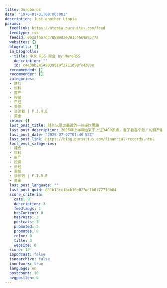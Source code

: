 ```yaml
---
title: Ouroboros
date: "1970-01-01T00:00:00Z"
description: Just another Utopia
params:
  feedlink: https://utopia.pursuitus.com/feed
  feedtype: rss
  feedid: e62af6a7dc70889dae381c4668a9577a
  websites: {}
  blogrolls: []
  in_blogrolls:
  - title: 中文 RSS 聚合 by MoreRSS
    description: ""
    id: c4e30b2e549839519f2711d98fed209e
  recommended: []
  recommender: []
  categories:
  - 建仓
  - 恒科
  - 房产
  - 投资
  - 日经
  - 美债
  - 谈谈钱 | F.I.R.E
  - 黄金
  relme: {}
  last_post_title: 财务记录之最近的一些操作思路
  last_post_description: 2025年上半年结束于上证3400多点，看了看各个账户的资产额都接近了新高，仿佛牛市要来了，不过估计是幻觉。
  last_post_date: "2025-07-07T01:46:58Z"
  last_post_link: https://blog.pursuitus.com/financial-records.html
  last_post_categories:
  - 建仓
  - 恒科
  - 房产
  - 投资
  - 日经
  - 美债
  - 谈谈钱 | F.I.R.E
  - 黄金
  last_post_language: ""
  last_post_guid: 851b13cc1bcb16e027dd1b0f77710b04
  score_criteria:
    cats: 0
    description: 3
    feedlangs: 1
    hasContent: 0
    hasPosts: 3
    postcats: 3
    promoted: 5
    promotes: 0
    relme: 0
    title: 3
    website: 0
  score: 18
  ispodcast: false
  isnoarchive: false
  innetwork: true
  language: en
  postcount: 10
  avgpostlen: 0
---
```

